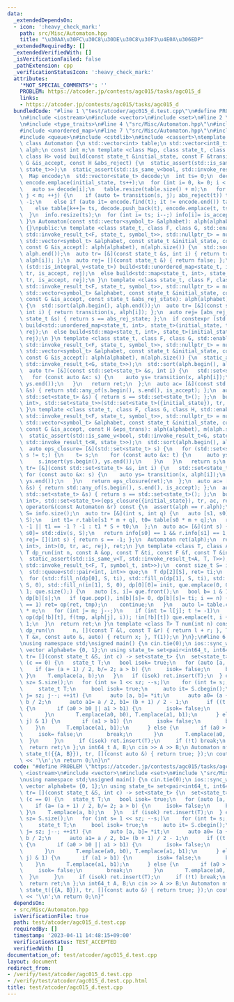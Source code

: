 ```yaml
---
data:
  _extendedDependsOn:
  - icon: ':heavy_check_mark:'
    path: src/Misc/Automaton.hpp
    title: "\u30AA\u30FC\u30C8\u30DE\u30C8\u30F3\u4E0A\u306EDP"
  _extendedRequiredBy: []
  _extendedVerifiedWith: []
  _isVerificationFailed: false
  _pathExtension: cpp
  _verificationStatusIcon: ':heavy_check_mark:'
  attributes:
    '*NOT_SPECIAL_COMMENTS*': ''
    PROBLEM: https://atcoder.jp/contests/agc015/tasks/agc015_d
    links:
    - https://atcoder.jp/contests/agc015/tasks/agc015_d
  bundledCode: "#line 1 \"test/atcoder/agc015_d.test.cpp\"\n#define PROBLEM \"https://atcoder.jp/contests/agc015/tasks/agc015_d\"\
    \n#include <iostream>\n#include <vector>\n#include <set>\n#line 2 \"src/Misc/Automaton.hpp\"\
    \n#include <type_traits>\n#line 4 \"src/Misc/Automaton.hpp\"\n#include <map>\n\
    #include <unordered_map>\n#line 7 \"src/Misc/Automaton.hpp\"\n#include <algorithm>\n\
    #include <queue>\n#include <cstdlib>\n#include <cassert>\ntemplate <class symbol_t>\
    \ class Automaton {\n std::vector<int> table;\n std::vector<int8_t> info;\n std::vector<symbol_t>\
    \ alph;\n const int m;\n template <class Map, class state_t, class F, class G,\
    \ class H> void build(const state_t &initial_state, const F &transition, const\
    \ G &is_accept, const H &abs_reject) {\n  static_assert(std::is_same_v<bool, std::invoke_result_t<G,\
    \ state_t>>);\n  static_assert(std::is_same_v<bool, std::invoke_result_t<H, state_t>>);\n\
    \  Map encode;\n  std::vector<state_t> decode;\n  int ts= 0;\n  decode.push_back(initial_state),\
    \ encode.emplace(initial_state, ts++);\n  for (int i= 0, k= 0; i < ts; ++i) {\n\
    \   auto s= decode[i];\n   table.resize(table.size() + m);\n   for (int j= 0;\
    \ j < m; ++j) {\n    if (auto t= transition(s, j); abs_reject(t)) table[k++]=\
    \ -1;\n    else if (auto it= encode.find(t); it != encode.end()) table[k++]= it->second;\n\
    \    else table[k++]= ts, decode.push_back(t), encode.emplace(t, ts++);\n   }\n\
    \  }\n  info.resize(ts);\n  for (int i= ts; i--;) info[i]= is_accept(decode[i]);\n\
    \ }\n Automaton(const std::vector<symbol_t> &alphabet): alph(alphabet), m(alph.size())\
    \ {}\npublic:\n template <class state_t, class F, class G, std::enable_if_t<std::is_same_v<state_t,\
    \ std::invoke_result_t<F, state_t, symbol_t>>, std::nullptr_t> = nullptr> Automaton(const\
    \ std::vector<symbol_t> &alphabet, const state_t &initial_state, const F &transition,\
    \ const G &is_accept): alph(alphabet), m(alph.size()) {\n  std::sort(alph.begin(),\
    \ alph.end());\n  auto tr= [&](const state_t &s, int i) { return transition(s,\
    \ alph[i]); };\n  auto rej= [](const state_t &) { return false; };\n  if constexpr\
    \ (std::is_integral_v<state_t>) build<std::unordered_map<state_t, int>, state_t>(initial_state,\
    \ tr, is_accept, rej);\n  else build<std::map<state_t, int>, state_t>(initial_state,\
    \ tr, is_accept, rej);\n }\n template <class state_t, class F, class G, std::enable_if_t<std::is_same_v<state_t,\
    \ std::invoke_result_t<F, state_t, symbol_t>>, std::nullptr_t> = nullptr> Automaton(const\
    \ std::vector<symbol_t> &alphabet, const state_t &initial_state, const F &transition,\
    \ const G &is_accept, const state_t &abs_rej_state): alph(alphabet), m(alph.size())\
    \ {\n  std::sort(alph.begin(), alph.end());\n  auto tr= [&](const state_t &s,\
    \ int i) { return transition(s, alph[i]); };\n  auto rej= [abs_rej_state](const\
    \ state_t &s) { return s == abs_rej_state; };\n  if constexpr (std::is_integral_v<state_t>)\
    \ build<std::unordered_map<state_t, int>, state_t>(initial_state, tr, is_accept,\
    \ rej);\n  else build<std::map<state_t, int>, state_t>(initial_state, tr, is_accept,\
    \ rej);\n }\n template <class state_t, class F, class G, std::enable_if_t<std::is_same_v<std::set<state_t>,\
    \ std::invoke_result_t<F, state_t, symbol_t>>, std::nullptr_t> = nullptr> Automaton(const\
    \ std::vector<symbol_t> &alphabet, const state_t &initial_state, const F &transition,\
    \ const G &is_accept): alph(alphabet), m(alph.size()) {\n  static_assert(std::is_same_v<bool,\
    \ std::invoke_result_t<G, state_t>>);\n  std::sort(alph.begin(), alph.end());\n\
    \  auto tr= [&](const std::set<state_t> &s, int i) {\n   std::set<state_t> ret;\n\
    \   for (const auto &x: s) {\n    auto ys= transition(x, alph[i]);\n    ret.insert(ys.begin(),\
    \ ys.end());\n   }\n   return ret;\n  };\n  auto ac= [&](const std::set<state_t>\
    \ &s) { return std::any_of(s.begin(), s.end(), is_accept); };\n  auto rej= [](const\
    \ std::set<state_t> &s) { return s == std::set<state_t>(); };\n  build<std::map<std::set<state_t>,\
    \ int>, std::set<state_t>>(std::set<state_t>({initial_state}), tr, ac, rej);\n\
    \ }\n template <class state_t, class F, class G, class H, std::enable_if_t<std::is_same_v<std::set<state_t>,\
    \ std::invoke_result_t<F, state_t, symbol_t>>, std::nullptr_t> = nullptr> Automaton(const\
    \ std::vector<symbol_t> &alphabet, const state_t &initial_state, const F &transition,\
    \ const G &is_accept, const H &eps_trans): alph(alphabet), m(alph.size()) {\n\
    \  static_assert(std::is_same_v<bool, std::invoke_result_t<G, state_t>>);\n  static_assert(std::is_same_v<std::set<state_t>,\
    \ std::invoke_result_t<H, state_t>>);\n  std::sort(alph.begin(), alph.end());\n\
    \  auto eps_closure= [&](std::set<state_t> s) {\n   for (std::set<state_t> t;\
    \ s != t;) {\n    t= s;\n    for (const auto &x: t) {\n     auto ys= eps_trans(x);\n\
    \     s.insert(ys.begin(), ys.end());\n    }\n   }\n   return s;\n  };\n  auto\
    \ tr= [&](const std::set<state_t> &s, int i) {\n   std::set<state_t> ret;\n  \
    \ for (const auto &x: s) {\n    auto ys= transition(x, alph[i]);\n    ret.insert(ys.begin(),\
    \ ys.end());\n   }\n   return eps_closure(ret);\n  };\n  auto ac= [&](const std::set<state_t>\
    \ &s) { return std::any_of(s.begin(), s.end(), is_accept); };\n  auto rej= [](const\
    \ std::set<state_t> &s) { return s == std::set<state_t>(); };\n  build<std::map<std::set<state_t>,\
    \ int>, std::set<state_t>>(eps_closure({initial_state}), tr, ac, rej);\n }\n Automaton\
    \ operator&(const Automaton &r) const {\n  assert(alph == r.alph);\n  const int\
    \ S= info.size();\n  auto tr= [&](int s, int q) {\n   auto [s1, s0]= std::div(s,\
    \ S);\n   int t1= r.table[s1 * m + q], t0= table[s0 * m + q];\n   return t0 ==\
    \ -1 || t1 == -1 ? -1 : t1 * S + t0;\n  };\n  auto ac= [&](int s) {\n   auto [s1,\
    \ s0]= std::div(s, S);\n   return info[s0] == 1 && r.info[s1] == 1;\n  };\n  auto\
    \ rej= [](int s) { return s == -1; };\n  Automaton ret(alph);\n  return ret.build<std::unordered_map<int,\
    \ int>, int>(0, tr, ac, rej), ret;\n }\n template <class T, class A, class F>\
    \ T dp_run(int n, const A &op, const T &ti, const F &f, const T &init) const {\n\
    \  static_assert(std::is_same_v<T, std::invoke_result_t<A, T, T>>);\n  static_assert(std::is_same_v<T,\
    \ std::invoke_result_t<F, T, symbol_t, int>>);\n  const size_t S= info.size();\n\
    \  std::queue<std::pair<int, int>> que;\n  T dp[2][S], ret= ti;\n  bool in[2][S];\n\
    \  for (std::fill_n(dp[0], S, ti), std::fill_n(dp[1], S, ti), std::fill_n(in[0],\
    \ S, 0), std::fill_n(in[1], S, 0), dp[0][0]= init, que.emplace(0, 0), in[0][0]=\
    \ 1; que.size();) {\n   auto [s, i]= que.front();\n   bool b= i & 1;\n   T tmp=\
    \ dp[b][s];\n   if (que.pop(), in[b][s]= 0, dp[b][s]= ti; i == n) {\n    if (info[s]\
    \ == 1) ret= op(ret, tmp);\n    continue;\n   }\n   auto l= table.cbegin() + s\
    \ * m;\n   for (int j= m; j--;)\n    if (int t= l[j]; t != -1)\n     if (dp[!b][t]=\
    \ op(dp[!b][t], f(tmp, alph[j], i)); !in[!b][t]) que.emplace(t, i + 1), in[!b][t]=\
    \ 1;\n  }\n  return ret;\n }\n template <class T> T num(int n) const {\n  return\
    \ dp_run(\n      n, [](const T &l, const T &r) { return l + r; }, T(), [](const\
    \ T &x, const auto &, auto) { return x; }, T(1));\n }\n};\n#line 6 \"test/atcoder/agc015_d.test.cpp\"\
    \nusing namespace std;\nsigned main() {\n cin.tie(0);\n ios::sync_with_stdio(false);\n\
    \ vector alphabet= {0, 1};\n using state_t= set<pair<int64_t, int64_t>>;\n auto\
    \ tr= [](const state_t &S, int c) -> set<state_t> {\n  set<state_t> ret;\n  if\
    \ (c == 0) {\n   state_t T;\n   bool isok= true;\n   for (auto [a, b]: S) {\n\
    \    if (a= (a + 1) / 2, b/= 2; a > b) {\n     isok= false;\n     break;\n   \
    \ }\n    T.emplace(a, b);\n   }\n   if (isok) ret.insert(T);\n  } else {\n   int\
    \ sz= S.size();\n   for (int s= 1 << sz; --s;)\n    for (int t= s;; --t&= s) {\n\
    \     state_t T;\n     bool isok= true;\n     auto it= S.cbegin();\n     for (int\
    \ j= sz; j--; ++it) {\n      auto [a, b]= *it;\n      auto a0= (a + 1) / 2, b0=\
    \ b / 2;\n      auto a1= a / 2, b1= (b + 1) / 2 - 1;\n      if ((t >> j) & 1)\
    \ {\n       if (a0 > b0 || a1 > b1) {\n        isok= false;\n        break;\n\
    \       }\n       T.emplace(a0, b0), T.emplace(a1, b1);\n      } else if ((s >>\
    \ j) & 1) {\n       if (a1 > b1) {\n        isok= false;\n        break;\n   \
    \    }\n       T.emplace(a1, b1);\n      } else {\n       if (a0 > b0) {\n   \
    \     isok= false;\n        break;\n       }\n       T.emplace(a0, b0);\n    \
    \  }\n     }\n     if (isok) ret.insert(T);\n     if (!t) break;\n    }\n  }\n\
    \  return ret;\n };\n int64_t A, B;\n cin >> A >> B;\n Automaton nfa(alphabet,\
    \ state_t({{A, B}}), tr, [](const auto &) { return true; });\n cout << nfa.num<int64_t>(60)\
    \ << '\\n';\n return 0;\n}\n"
  code: "#define PROBLEM \"https://atcoder.jp/contests/agc015/tasks/agc015_d\"\n#include\
    \ <iostream>\n#include <vector>\n#include <set>\n#include \"src/Misc/Automaton.hpp\"\
    \nusing namespace std;\nsigned main() {\n cin.tie(0);\n ios::sync_with_stdio(false);\n\
    \ vector alphabet= {0, 1};\n using state_t= set<pair<int64_t, int64_t>>;\n auto\
    \ tr= [](const state_t &S, int c) -> set<state_t> {\n  set<state_t> ret;\n  if\
    \ (c == 0) {\n   state_t T;\n   bool isok= true;\n   for (auto [a, b]: S) {\n\
    \    if (a= (a + 1) / 2, b/= 2; a > b) {\n     isok= false;\n     break;\n   \
    \ }\n    T.emplace(a, b);\n   }\n   if (isok) ret.insert(T);\n  } else {\n   int\
    \ sz= S.size();\n   for (int s= 1 << sz; --s;)\n    for (int t= s;; --t&= s) {\n\
    \     state_t T;\n     bool isok= true;\n     auto it= S.cbegin();\n     for (int\
    \ j= sz; j--; ++it) {\n      auto [a, b]= *it;\n      auto a0= (a + 1) / 2, b0=\
    \ b / 2;\n      auto a1= a / 2, b1= (b + 1) / 2 - 1;\n      if ((t >> j) & 1)\
    \ {\n       if (a0 > b0 || a1 > b1) {\n        isok= false;\n        break;\n\
    \       }\n       T.emplace(a0, b0), T.emplace(a1, b1);\n      } else if ((s >>\
    \ j) & 1) {\n       if (a1 > b1) {\n        isok= false;\n        break;\n   \
    \    }\n       T.emplace(a1, b1);\n      } else {\n       if (a0 > b0) {\n   \
    \     isok= false;\n        break;\n       }\n       T.emplace(a0, b0);\n    \
    \  }\n     }\n     if (isok) ret.insert(T);\n     if (!t) break;\n    }\n  }\n\
    \  return ret;\n };\n int64_t A, B;\n cin >> A >> B;\n Automaton nfa(alphabet,\
    \ state_t({{A, B}}), tr, [](const auto &) { return true; });\n cout << nfa.num<int64_t>(60)\
    \ << '\\n';\n return 0;\n}"
  dependsOn:
  - src/Misc/Automaton.hpp
  isVerificationFile: true
  path: test/atcoder/agc015_d.test.cpp
  requiredBy: []
  timestamp: '2023-04-11 14:48:15+09:00'
  verificationStatus: TEST_ACCEPTED
  verifiedWith: []
documentation_of: test/atcoder/agc015_d.test.cpp
layout: document
redirect_from:
- /verify/test/atcoder/agc015_d.test.cpp
- /verify/test/atcoder/agc015_d.test.cpp.html
title: test/atcoder/agc015_d.test.cpp
---
```

